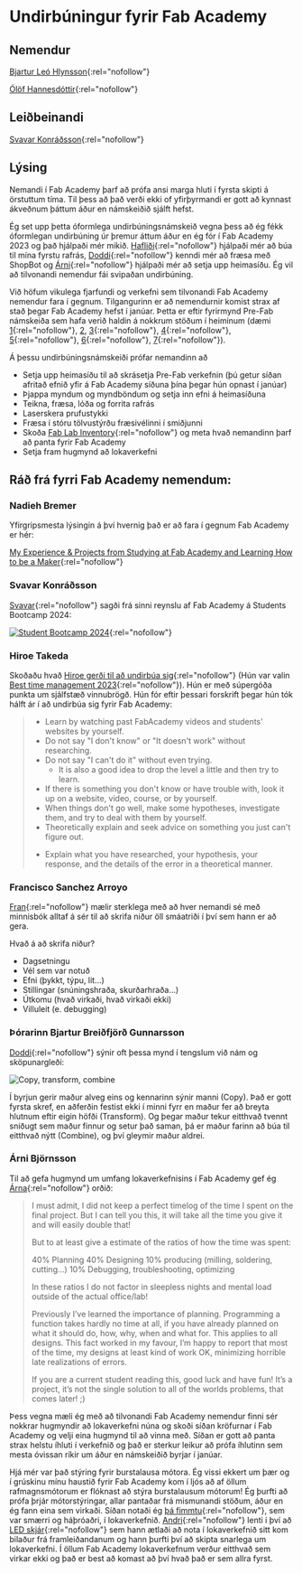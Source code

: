 # Undirbúningur fyrir Fab Academy

## Nemendur

[Bjartur Leó Hlynsson](https://bjarturleohlynsson.github.io/fab-academy-test-site/){:rel="nofollow"}

[Ólöf Hannesdóttir](https://olofh2.github.io/Before-Fab-Academy/){:rel="nofollow"}

## Leiðbeinandi

[Svavar Konráðsson](https://svavarkonn.github.io/MkDocs/){:rel="nofollow"}

## Lýsing

Nemandi í Fab Academy þarf að prófa ansi marga hluti í fyrsta skipti á örstuttum tíma. Til þess að það verði ekki of yfirþyrmandi er gott að kynnast ákveðnum þáttum áður en námskeiðið sjálft hefst. 

Ég set upp þetta óformlega undirbúningsnámskeið vegna þess að ég fékk óformlegan undirbúning úr þremur áttum áður en ég fór í Fab Academy 2023 og það hjálpaði mér mikið. [Hafliði](http://archive.fabacademy.org/fabacademy2016/fablabreykjavik/students/272/index.html){:rel="nofollow"} hjálpaði mér að búa til mína fyrstu rafrás, [Doddi](https://fabacademy.org/archives/2015/eu/students/gunnarsson.thorarinn_b.b/about.html){:rel="nofollow"} kenndi mér að fræsa með ShopBot og [Árni](https://fabacademy.org/2022/labs/isafjordur/students/arni-bjornsson/about/){:rel="nofollow"} hjálpaði mér að setja upp heimasíðu. Ég vil að tilvonandi nemendur fái svipaðan undirbúning.

Við höfum vikulega fjarfundi og verkefni sem tilvonandi Fab Academy nemendur fara í gegnum. Tilgangurinn er að nemendurnir komist strax af stað þegar Fab Academy hefst í janúar. Þetta er eftir fyrirmynd Pre-Fab námskeiða sem hafa verið haldin á nokkrum stöðum í heiminum (dæmi [1](https://ganeshgopal.github.io/index.html){:rel="nofollow"}, [2](https://fabacademy.org/2023/labs/charlotte/students/ryan-kim/assignments/PreFab/{:rel="nofollow"}), [3](https://fabacademy.org/2023/labs/charlotte/students/dariyah-strachan/assignments/week0.5/){:rel="nofollow"}, [4](http://akshaim.github.io/Fablab/Week_Intro.html){:rel="nofollow"}, [5](http://fabacademy.org/2021/labs/zoi/students/daniela-felix/0_pre-fab.html){:rel="nofollow"}, [6](http://varungeethamony.github.io/week1.html){:rel="nofollow"}, [7](http://rashidt123.github.io/){:rel="nofollow"}).

Á þessu undirbúningsnámskeiði prófar nemandinn að

- Setja upp heimasíðu til að skrásetja Pre-Fab verkefnin (þú getur síðan afritað efnið yfir á Fab Academy síðuna þína þegar hún opnast í janúar)
- Þjappa myndum og myndböndum og setja inn efni á heimasíðuna
- Teikna, fræsa, lóða og forrita rafrás
- Laserskera prufustykki
- Fræsa í stóru tölvustýrðu fræsivélinni í smiðjunni
- Skoða [Fab Lab Inventory](https://inventory.fabcloud.io/){:rel="nofollow"} og meta hvað nemandinn þarf að panta fyrir Fab Academy
- Setja fram hugmynd að lokaverkefni


## Ráð frá fyrri Fab Academy nemendum:

### Nadieh Bremer

Yfirgripsmesta lýsingin á því hvernig það er að fara í gegnum Fab Academy er hér:

[My Experience & Projects from Studying at Fab Academy and Learning How to be a Maker](https://www.visualcinnamon.com/2021/07/fabacademy/){:rel="nofollow"}

### Svavar Konráðsson

[Svavar](https://fabacademy.org/2023/labs/isafjordur/students/svavar-konradsson/index.html){:rel="nofollow"} sagði frá sinni reynslu af Fab Academy á Students Bootcamp 2024:

[![Student Bootcamp 2024](https://fabacademy.org/2023/labs/isafjordur/students/svavar-konradsson/images/student_bootcamp_2024.jpg)](https://vimeo.com/904253457#t=03:24){:rel="nofollow"}

### Hiroe Takeda

Skoðaðu hvað [Hiroe gerði til að undirbúa sig](https://fabacademy.org/2023/labs/kitakagaya/students/hiroe-takeda/){:rel="nofollow"} (Hún var valin [Best time management 2023](https://fabacademy.org/2023/highlights/){:rel="nofollow"}). Hún er með súpergóða punkta um sjálfstæð vinnubrögð. Hún fór eftir þessari forskrift þegar hún tók hálft ár í að undirbúa sig fyrir Fab Academy:

>- Learn by watching past FabAcademy videos and students' websites by yourself.
>- Do not say "I don't know" or "It doesn't work" without researching.
>- Do not say "I can't do it" without even trying.
>    * It is also a good idea to drop the level a little and then try to learn.
>- If there is something you don't know or have trouble with, look it up on a website, video, course, or by yourself.
>- When things don't go well, make some hypotheses, investigate them, and try to deal with them by yourself.
>- Theoretically explain and seek advice on something you just can't figure out.
>  * Explain what you have researched, your hypothesis, your response, and the details of the error in a theoretical manner. 


### Francisco Sanchez Arroyo

[Fran](https://fabacademy.org/archives/2013/students/sanchez.francisco/){:rel="nofollow"} mælir sterklega með að hver nemandi sé með minnisbók alltaf á sér til að skrifa niður öll smáatriði í því sem hann er að gera.

Hvað á að skrifa niður?

- Dagsetningu
- Vél sem var notuð
- Efni (þykkt, týpu, lit...)
- Stillingar (snúningshraða, skurðarhraða...)
- Útkomu (hvað virkaði, hvað virkaði ekki)
- Villuleit (e. debugging)

### Þórarinn Bjartur Breiðfjörð Gunnarsson

[Doddi](https://fabacademy.org/archives/2015/eu/students/gunnarsson.thorarinn_b.b/index.html){:rel="nofollow"} sýnir oft þessa mynd í tengslum við nám og sköpunargleði:

![Copy, transform, combine](https://upload.wikimedia.org/wikipedia/commons/4/4e/Copy-transform-combine-scheme.svg)

Í byrjun gerir maður alveg eins og kennarinn sýnir manni (Copy). Það er gott fyrsta skref, en aðferðin festist ekki í minni fyrr en maður fer að breyta hlutnum eftir eigin höfði (Transform). Og þegar maður tekur eitthvað tvennt sniðugt sem maður finnur og setur það saman, þá er maður farinn að búa til eitthvað nýtt (Combine), og því gleymir maður aldrei.

### Árni Björnsson

Til að gefa hugmynd um umfang lokaverkefnisins í Fab Academy gef ég [Árna](https://fabacademy.org/2022/labs/isafjordur/students/arni-bjornsson/final-project/#time-spent-on-final-project){:rel="nofollow"} orðið:

>I must admit, I did not keep a perfect timelog of the time I spent on the final project. But I can tell you this, it will take all the time you give it and will easily double that!
>
>But to at least give a estimate of the ratios of how the time was spent:
>
>40% Planning 40% Designing 10% producing (milling, soldering, cutting…) 10% Debugging, troubleshooting, optimizing
>
>In these ratios I do not factor in sleepless nights and mental load outside of the actual office/lab!
>
>Previously I’ve learned the importance of planning. Programming a function takes hardly no time at all, if you have already planned on what it should do, how, why, when and what for. This applies to all designs. This fact worked in my favour, I’m happy to report that most of the time, my designs at least kind of work OK, minimizing horrible late realizations of errors.
>
>If you are a current student reading this, good luck and have fun! It’s a project, it’s not the single solution to all of the worlds problems, that comes later! ;) 

Þess vegna mæli ég með að tilvonandi Fab Academy nemendur finni sér nokkrar hugmyndir að lokaverkefni núna og skoði síðan kröfurnar í Fab Academy og velji eina hugmynd til að vinna með. Síðan er gott að panta strax helstu íhluti í verkefnið og það er sterkur leikur að prófa íhlutinn sem mesta óvissan ríkir um áður en námskeiðið byrjar í janúar. 

Hjá mér var það stýring fyrir burstalausa mótora. Ég vissi ekkert um þær og í grúskinu mínu haustið fyrir Fab Academy kom í ljós að af öllum rafmagnsmótorum er flóknast að stýra burstalausum mótorum! Ég þurfti að prófa þrjár mótorstýringar, allar pantaðar frá mismunandi stöðum, áður en ég fann eina sem virkaði. Síðan notaði ég [þá fimmtu](https://fabacademy.org/2023/labs/isafjordur/students/svavar-konradsson/final-project/motor_control.html){:rel="nofollow"}, sem var smærri og háþróaðri, í lokaverkefnið. [Andri](https://fabacademy.org/2023/labs/akureyri/students/andri-semundsson/index.html){:rel="nofollow"} lenti í því að [LED skjár](https://www.adafruit.com/product/3649){:rel="nofollow"} sem hann ætlaði að nota í lokaverkefnið sitt kom bilaður frá framleiðandanum og hann þurfti því að skipta snarlega um lokaverkefni. Í öllum Fab Academy lokaverkefnum verður eitthvað sem virkar ekki og það er best að komast að því hvað það er sem allra fyrst.